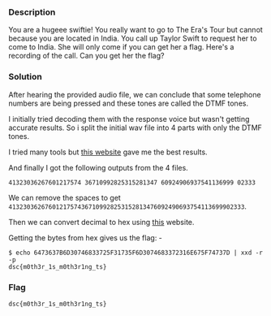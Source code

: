 ### Description
You are a hugeee swiftie! You really want to go to The Era's Tour but cannot because you are located in India. You call up Taylor Swift to request her to come to India. She will only come if you can get her a flag. Here's a recording of the call. Can you get her the flag?

### Solution

After hearing the provided audio file, we can conclude that some telephone numbers are being pressed and these tones are called the DTMF tones.

I initially tried decoding them with the response voice but wasn't getting accurate results. So i split the initial wav file into 4 parts with only the DTMF tones.

I tried many tools but [this website](http://dialabc.com/sound/detect/index.html) gave me the best results.

And finally I got the following outputs from the 4 files.
```
41323036267601217574 36710992825315281347 60924906937541136999 02333
```
We can remove the spaces to get `41323036267601217574367109928253152813476092490693754113699902333`.

Then we can convert decimal to hex using [this](https://www.rapidtables.com/convert/number/decimal-to-hex.html) website.

Getting the bytes from hex gives us the flag: -
```
$ echo 6473637B6D30746833725F31735F6D3074683372316E675F74737D | xxd -r -p
dsc{m0th3r_1s_m0th3r1ng_ts}
```

### Flag
`dsc{m0th3r_1s_m0th3r1ng_ts}`
